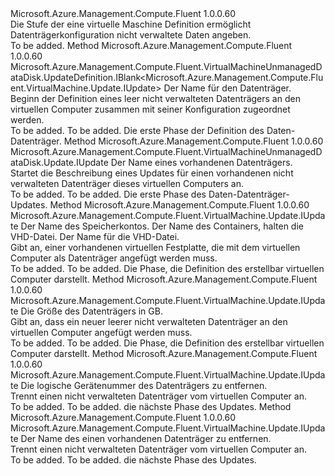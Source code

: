 <Type Name="IWithUnmanagedDataDisk" FullName="Microsoft.Azure.Management.Compute.Fluent.VirtualMachine.Update.IWithUnmanagedDataDisk">
  <TypeSignature Language="C#" Value="public interface IWithUnmanagedDataDisk" />
  <TypeSignature Language="ILAsm" Value=".class public interface auto ansi abstract IWithUnmanagedDataDisk" />
  <TypeSignature Language="DocId" Value="T:Microsoft.Azure.Management.Compute.Fluent.VirtualMachine.Update.IWithUnmanagedDataDisk" />
  <TypeSignature Language="VB.NET" Value="Public Interface IWithUnmanagedDataDisk" />
  <TypeSignature Language="F#" Value="type IWithUnmanagedDataDisk = interface" />
  <AssemblyInfo>
    <AssemblyName>Microsoft.Azure.Management.Compute.Fluent</AssemblyName>
    <AssemblyVersion>1.0.0.60</AssemblyVersion>
  </AssemblyInfo>
  <Interfaces />
  <Docs>
    <summary>
            Die Stufe der eine virtuelle Maschine Definition ermöglicht Datenträgerkonfiguration nicht verwaltete Daten angeben.
            </summary>
    <remarks>To be added.</remarks>
  </Docs>
  <Members>
    <Member MemberName="DefineUnmanagedDataDisk">
      <MemberSignature Language="C#" Value="public Microsoft.Azure.Management.Compute.Fluent.VirtualMachineUnmanagedDataDisk.UpdateDefinition.IBlank&lt;Microsoft.Azure.Management.Compute.Fluent.VirtualMachine.Update.IUpdate&gt; DefineUnmanagedDataDisk (string name);" />
      <MemberSignature Language="ILAsm" Value=".method public hidebysig newslot virtual instance class Microsoft.Azure.Management.Compute.Fluent.VirtualMachineUnmanagedDataDisk.UpdateDefinition.IBlank`1&lt;class Microsoft.Azure.Management.Compute.Fluent.VirtualMachine.Update.IUpdate&gt; DefineUnmanagedDataDisk(string name) cil managed" />
      <MemberSignature Language="DocId" Value="M:Microsoft.Azure.Management.Compute.Fluent.VirtualMachine.Update.IWithUnmanagedDataDisk.DefineUnmanagedDataDisk(System.String)" />
      <MemberSignature Language="VB.NET" Value="Public Function DefineUnmanagedDataDisk (name As String) As IBlank(Of IUpdate)" />
      <MemberSignature Language="F#" Value="abstract member DefineUnmanagedDataDisk : string -&gt; Microsoft.Azure.Management.Compute.Fluent.VirtualMachineUnmanagedDataDisk.UpdateDefinition.IBlank&lt;Microsoft.Azure.Management.Compute.Fluent.VirtualMachine.Update.IUpdate&gt;" Usage="iWithUnmanagedDataDisk.DefineUnmanagedDataDisk name" />
      <MemberType>Method</MemberType>
      <AssemblyInfo>
        <AssemblyName>Microsoft.Azure.Management.Compute.Fluent</AssemblyName>
        <AssemblyVersion>1.0.0.60</AssemblyVersion>
      </AssemblyInfo>
      <ReturnValue>
        <ReturnType>Microsoft.Azure.Management.Compute.Fluent.VirtualMachineUnmanagedDataDisk.UpdateDefinition.IBlank&lt;Microsoft.Azure.Management.Compute.Fluent.VirtualMachine.Update.IUpdate&gt;</ReturnType>
      </ReturnValue>
      <Parameters>
        <Parameter Name="name" Type="System.String" />
      </Parameters>
      <Docs>
        <param name="name">Der Name für den Datenträger.</param>
        <summary>
            Beginn der Definition eines leer nicht verwalteten Datenträgers an den virtuellen Computer zusammen mit seiner Konfiguration zugeordnet werden.
            </summary>
        <returns>To be added.</returns>
        <remarks>To be added.</remarks>
        <return>Die erste Phase der Definition des Daten-Datenträger.</return>
      </Docs>
    </Member>
    <Member MemberName="UpdateUnmanagedDataDisk">
      <MemberSignature Language="C#" Value="public Microsoft.Azure.Management.Compute.Fluent.VirtualMachineUnmanagedDataDisk.Update.IUpdate UpdateUnmanagedDataDisk (string name);" />
      <MemberSignature Language="ILAsm" Value=".method public hidebysig newslot virtual instance class Microsoft.Azure.Management.Compute.Fluent.VirtualMachineUnmanagedDataDisk.Update.IUpdate UpdateUnmanagedDataDisk(string name) cil managed" />
      <MemberSignature Language="DocId" Value="M:Microsoft.Azure.Management.Compute.Fluent.VirtualMachine.Update.IWithUnmanagedDataDisk.UpdateUnmanagedDataDisk(System.String)" />
      <MemberSignature Language="VB.NET" Value="Public Function UpdateUnmanagedDataDisk (name As String) As IUpdate" />
      <MemberSignature Language="F#" Value="abstract member UpdateUnmanagedDataDisk : string -&gt; Microsoft.Azure.Management.Compute.Fluent.VirtualMachineUnmanagedDataDisk.Update.IUpdate" Usage="iWithUnmanagedDataDisk.UpdateUnmanagedDataDisk name" />
      <MemberType>Method</MemberType>
      <AssemblyInfo>
        <AssemblyName>Microsoft.Azure.Management.Compute.Fluent</AssemblyName>
        <AssemblyVersion>1.0.0.60</AssemblyVersion>
      </AssemblyInfo>
      <ReturnValue>
        <ReturnType>Microsoft.Azure.Management.Compute.Fluent.VirtualMachineUnmanagedDataDisk.Update.IUpdate</ReturnType>
      </ReturnValue>
      <Parameters>
        <Parameter Name="name" Type="System.String" />
      </Parameters>
      <Docs>
        <param name="name">Der Name eines vorhandenen Datenträgers.</param>
        <summary>
            Startet die Beschreibung eines Updates für einen vorhandenen nicht verwalteten Datenträger dieses virtuellen Computers an.
            </summary>
        <returns>To be added.</returns>
        <remarks>To be added.</remarks>
        <return>Die erste Phase des Daten-Datenträger-Updates.</return>
      </Docs>
    </Member>
    <Member MemberName="WithExistingUnmanagedDataDisk">
      <MemberSignature Language="C#" Value="public Microsoft.Azure.Management.Compute.Fluent.VirtualMachine.Update.IUpdate WithExistingUnmanagedDataDisk (string storageAccountName, string containerName, string vhdName);" />
      <MemberSignature Language="ILAsm" Value=".method public hidebysig newslot virtual instance class Microsoft.Azure.Management.Compute.Fluent.VirtualMachine.Update.IUpdate WithExistingUnmanagedDataDisk(string storageAccountName, string containerName, string vhdName) cil managed" />
      <MemberSignature Language="DocId" Value="M:Microsoft.Azure.Management.Compute.Fluent.VirtualMachine.Update.IWithUnmanagedDataDisk.WithExistingUnmanagedDataDisk(System.String,System.String,System.String)" />
      <MemberSignature Language="VB.NET" Value="Public Function WithExistingUnmanagedDataDisk (storageAccountName As String, containerName As String, vhdName As String) As IUpdate" />
      <MemberSignature Language="F#" Value="abstract member WithExistingUnmanagedDataDisk : string * string * string -&gt; Microsoft.Azure.Management.Compute.Fluent.VirtualMachine.Update.IUpdate" Usage="iWithUnmanagedDataDisk.WithExistingUnmanagedDataDisk (storageAccountName, containerName, vhdName)" />
      <MemberType>Method</MemberType>
      <AssemblyInfo>
        <AssemblyName>Microsoft.Azure.Management.Compute.Fluent</AssemblyName>
        <AssemblyVersion>1.0.0.60</AssemblyVersion>
      </AssemblyInfo>
      <ReturnValue>
        <ReturnType>Microsoft.Azure.Management.Compute.Fluent.VirtualMachine.Update.IUpdate</ReturnType>
      </ReturnValue>
      <Parameters>
        <Parameter Name="storageAccountName" Type="System.String" />
        <Parameter Name="containerName" Type="System.String" />
        <Parameter Name="vhdName" Type="System.String" />
      </Parameters>
      <Docs>
        <param name="storageAccountName">Der Name des Speicherkontos.</param>
        <param name="containerName">Der Name des Containers, halten die VHD-Datei.</param>
        <param name="vhdName">Der Name für die VHD-Datei.</param>
        <summary>
            Gibt an, einer vorhandenen virtuellen Festplatte, die mit dem virtuellen Computer als Datenträger angefügt werden muss.
            </summary>
        <returns>To be added.</returns>
        <remarks>To be added.</remarks>
        <return>Die Phase, die Definition des erstellbar virtuellen Computer darstellt.</return>
      </Docs>
    </Member>
    <Member MemberName="WithNewUnmanagedDataDisk">
      <MemberSignature Language="C#" Value="public Microsoft.Azure.Management.Compute.Fluent.VirtualMachine.Update.IUpdate WithNewUnmanagedDataDisk (int sizeInGB);" />
      <MemberSignature Language="ILAsm" Value=".method public hidebysig newslot virtual instance class Microsoft.Azure.Management.Compute.Fluent.VirtualMachine.Update.IUpdate WithNewUnmanagedDataDisk(int32 sizeInGB) cil managed" />
      <MemberSignature Language="DocId" Value="M:Microsoft.Azure.Management.Compute.Fluent.VirtualMachine.Update.IWithUnmanagedDataDisk.WithNewUnmanagedDataDisk(System.Int32)" />
      <MemberSignature Language="VB.NET" Value="Public Function WithNewUnmanagedDataDisk (sizeInGB As Integer) As IUpdate" />
      <MemberSignature Language="F#" Value="abstract member WithNewUnmanagedDataDisk : int -&gt; Microsoft.Azure.Management.Compute.Fluent.VirtualMachine.Update.IUpdate" Usage="iWithUnmanagedDataDisk.WithNewUnmanagedDataDisk sizeInGB" />
      <MemberType>Method</MemberType>
      <AssemblyInfo>
        <AssemblyName>Microsoft.Azure.Management.Compute.Fluent</AssemblyName>
        <AssemblyVersion>1.0.0.60</AssemblyVersion>
      </AssemblyInfo>
      <ReturnValue>
        <ReturnType>Microsoft.Azure.Management.Compute.Fluent.VirtualMachine.Update.IUpdate</ReturnType>
      </ReturnValue>
      <Parameters>
        <Parameter Name="sizeInGB" Type="System.Int32" />
      </Parameters>
      <Docs>
        <param name="sizeInGB">Die Größe des Datenträgers in GB.</param>
        <summary>
            Gibt an, dass ein neuer leerer nicht verwalteten Datenträger an den virtuellen Computer angefügt werden muss.
            </summary>
        <returns>To be added.</returns>
        <remarks>To be added.</remarks>
        <return>Die Phase, die Definition des erstellbar virtuellen Computer darstellt.</return>
      </Docs>
    </Member>
    <Member MemberName="WithoutUnmanagedDataDisk">
      <MemberSignature Language="C#" Value="public Microsoft.Azure.Management.Compute.Fluent.VirtualMachine.Update.IUpdate WithoutUnmanagedDataDisk (int lun);" />
      <MemberSignature Language="ILAsm" Value=".method public hidebysig newslot virtual instance class Microsoft.Azure.Management.Compute.Fluent.VirtualMachine.Update.IUpdate WithoutUnmanagedDataDisk(int32 lun) cil managed" />
      <MemberSignature Language="DocId" Value="M:Microsoft.Azure.Management.Compute.Fluent.VirtualMachine.Update.IWithUnmanagedDataDisk.WithoutUnmanagedDataDisk(System.Int32)" />
      <MemberSignature Language="VB.NET" Value="Public Function WithoutUnmanagedDataDisk (lun As Integer) As IUpdate" />
      <MemberSignature Language="F#" Value="abstract member WithoutUnmanagedDataDisk : int -&gt; Microsoft.Azure.Management.Compute.Fluent.VirtualMachine.Update.IUpdate" Usage="iWithUnmanagedDataDisk.WithoutUnmanagedDataDisk lun" />
      <MemberType>Method</MemberType>
      <AssemblyInfo>
        <AssemblyName>Microsoft.Azure.Management.Compute.Fluent</AssemblyName>
        <AssemblyVersion>1.0.0.60</AssemblyVersion>
      </AssemblyInfo>
      <ReturnValue>
        <ReturnType>Microsoft.Azure.Management.Compute.Fluent.VirtualMachine.Update.IUpdate</ReturnType>
      </ReturnValue>
      <Parameters>
        <Parameter Name="lun" Type="System.Int32" />
      </Parameters>
      <Docs>
        <param name="lun">Die logische Gerätenummer des Datenträgers zu entfernen.</param>
        <summary>
            Trennt einen nicht verwalteten Datenträger vom virtuellen Computer an.
            </summary>
        <returns>To be added.</returns>
        <remarks>To be added.</remarks>
        <return>die nächste Phase des Updates.</return>
      </Docs>
    </Member>
    <Member MemberName="WithoutUnmanagedDataDisk">
      <MemberSignature Language="C#" Value="public Microsoft.Azure.Management.Compute.Fluent.VirtualMachine.Update.IUpdate WithoutUnmanagedDataDisk (string name);" />
      <MemberSignature Language="ILAsm" Value=".method public hidebysig newslot virtual instance class Microsoft.Azure.Management.Compute.Fluent.VirtualMachine.Update.IUpdate WithoutUnmanagedDataDisk(string name) cil managed" />
      <MemberSignature Language="DocId" Value="M:Microsoft.Azure.Management.Compute.Fluent.VirtualMachine.Update.IWithUnmanagedDataDisk.WithoutUnmanagedDataDisk(System.String)" />
      <MemberSignature Language="VB.NET" Value="Public Function WithoutUnmanagedDataDisk (name As String) As IUpdate" />
      <MemberSignature Language="F#" Value="abstract member WithoutUnmanagedDataDisk : string -&gt; Microsoft.Azure.Management.Compute.Fluent.VirtualMachine.Update.IUpdate" Usage="iWithUnmanagedDataDisk.WithoutUnmanagedDataDisk name" />
      <MemberType>Method</MemberType>
      <AssemblyInfo>
        <AssemblyName>Microsoft.Azure.Management.Compute.Fluent</AssemblyName>
        <AssemblyVersion>1.0.0.60</AssemblyVersion>
      </AssemblyInfo>
      <ReturnValue>
        <ReturnType>Microsoft.Azure.Management.Compute.Fluent.VirtualMachine.Update.IUpdate</ReturnType>
      </ReturnValue>
      <Parameters>
        <Parameter Name="name" Type="System.String" />
      </Parameters>
      <Docs>
        <param name="name">Der Name des einen vorhandenen Datenträger zu entfernen.</param>
        <summary>
            Trennt einen nicht verwalteten Datenträger vom virtuellen Computer an.
            </summary>
        <returns>To be added.</returns>
        <remarks>To be added.</remarks>
        <return>die nächste Phase des Updates.</return>
      </Docs>
    </Member>
  </Members>
</Type>